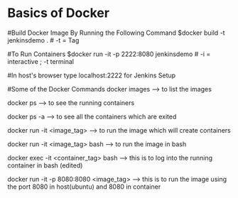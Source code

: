 # Basics of Docker 

#Build Docker Image By Running the Following Command
$docker build -t jenkinsdemo . # -t = Tag 


#To Run Containers
$docker run -it -p 2222:8080 jenkinsdemo # -i = interactive ; -t terminal

#In host's browser type localhost:2222 for Jenkins Setup

#Some of the Docker Commands
docker images --> to list the images

docker ps  --> to see the running containers

docker ps -a --> to see all the containers which are exited 

docker run -it <image_tag> --> to run the image which will create containers 

docker run -it <image_tag> bash --> to run the image in bash

docker exec -it <container_tag> bash --> this is to log into the running container in bash (edited)

docker run -it -p 8080:8080 <image_tag> --> this is to run the image using the port 8080 in host(ubuntu) and 8080 in container 


